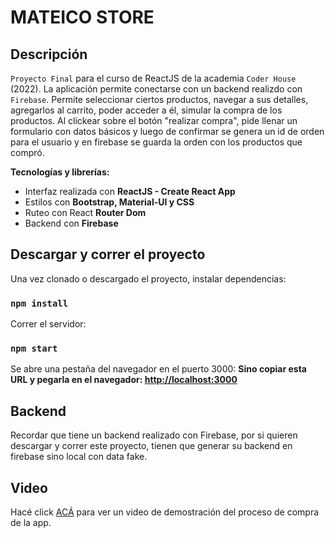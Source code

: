 # MATEICO STORE



## Descripción
`Proyecto Final` para el curso de ReactJS de la academia `Coder House` (2022). La aplicación permite conectarse con un backend realizdo con `Firebase`. Permite seleccionar ciertos productos, navegar a sus detalles, agregarlos al carrito, poder acceder a él, simular la compra de los productos. Al clickear sobre el botón "realizar compra", pide llenar un formulario con datos básicos y luego de confirmar se genera un id de orden para el usuario y en firebase se guarda la orden con los productos que compró.

**Tecnologías y librerías:**

* Interfaz realizada con **ReactJS - Create React App**
* Estilos con **Bootstrap, Material-UI y CSS**
* Ruteo con React **Router Dom**
* Backend con **Firebase**

## Descargar y correr el proyecto
Una vez clonado o descargado el proyecto, instalar dependencias:
### `npm install`

Correr el servidor:
### `npm start`

Se abre una pestaña del navegador en el puerto 3000:
**Sino copiar esta URL y pegarla en el navegador: [http://localhost:3000](http://localhost:3000)**

## Backend
Recordar que tiene un backend realizado con Firebase, por si quieren descargar y correr este proyecto, tienen que generar su backend en firebase sino local con data fake.

## Video
Hacé click [ACÁ](https://youtu.be/R68qgP1Gau8) para ver un video de demostración del proceso de compra de la app.